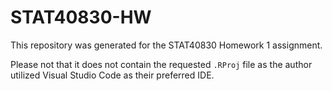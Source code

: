 # STAT40830-HW

This repository was generated for the STAT40830 Homework 1 assignment.

Please not that it does not contain the requested `.RProj` file as the author utilized Visual Studio Code as their preferred IDE.